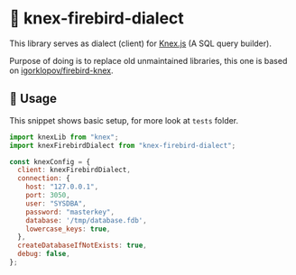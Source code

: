 # 👾 knex-firebird-dialect

This library serves as dialect (client) for [Knex.js](https://github.com/knex/knex) (A SQL query builder). 

Purpose of doing is to replace old unmaintained libraries, this one is based on [igorklopov/firebird-knex](https://github.com/igorklopov/firebird-knex).

## 🚀 Usage

This snippet shows basic setup, for more look at `tests` folder. 

```javascript
import knexLib from "knex";
import knexFirebirdDialect from "knex-firebird-dialect";

const knexConfig = {
  client: knexFirebirdDialect,
  connection: {
    host: "127.0.0.1",
    port: 3050,
    user: "SYSDBA",
    password: "masterkey",
    database: '/tmp/database.fdb',
    lowercase_keys: true,
  },
  createDatabaseIfNotExists: true,
  debug: false,
};
```
